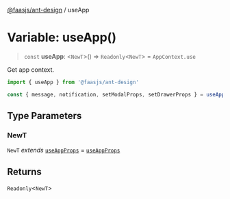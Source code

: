 [@faasjs/ant-design](../README.md) / useApp

# Variable: useApp()

> `const` **useApp**: \<`NewT`\>() => `Readonly`\<`NewT`\> = `AppContext.use`

Get app context.

```ts
import { useApp } from '@faasjs/ant-design'

const { message, notification, setModalProps, setDrawerProps } = useApp()
```

## Type Parameters

### NewT

`NewT` *extends* [`useAppProps`](../interfaces/useAppProps.md) = [`useAppProps`](../interfaces/useAppProps.md)

## Returns

`Readonly`\<`NewT`\>
